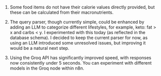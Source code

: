 1. Some food items do not have their calorie values directly provided, but these can be calculated from their macronutrients.

2. The query parser, though currently simple, could be enhanced by adding an LLM to categorize different lifestyles, for example, keto: fat > x and carbs < y. I experimented with this today (as reflected in the database schema). I decided to keep the current parser for now, as using an LLM introduced some unresolved issues, but improving it would be a natural next step.

3. Using the Groq API has significantly improved speed, with responses now consistently under 5 seconds. You can experiment with different models in the Groq node within n8n.